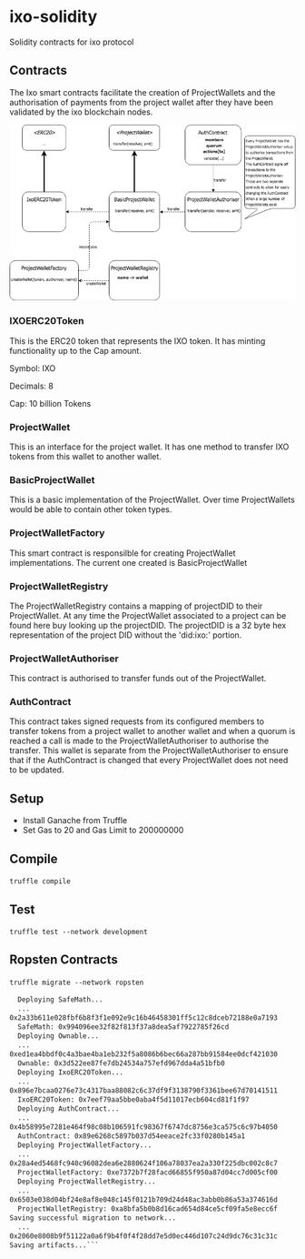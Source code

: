 # ixo-solidity
Solidity contracts for ixo protocol 

## Contracts

The Ixo smart contracts facilitate the creation of ProjectWallets and the authorisation of payments from the project wallet after they have been validated by the ixo blockchain nodes. 

![SmartContracts](./SmartContracts.png)

### IXOERC20Token
This is the ERC20 token that represents the IXO token.  It has minting functionality up to the Cap amount.

Symbol: IXO

Decimals: 8

Cap: 10 billion Tokens

### ProjectWallet
This is an interface for the project wallet.  It has one method to transfer IXO tokens from this wallet to another wallet.
### BasicProjectWallet
This is a basic implementation of the ProjectWallet.  Over time ProjectWallets would be able to contain other token types.
### ProjectWalletFactory
This smart contract is responsilble for creating ProjectWallet implementations. The current one created is BasicProjectWallet
### ProjectWalletRegistry
The ProjectWalletRegistry contains a mapping of projectDID to their ProjectWallet.  At any time the ProjectWallet associated to a project can be found here buy looking up the projectDID. 
The projectDID is a 32 byte hex representation of the project DID without the 'did:ixo:' portion.
### ProjectWalletAuthoriser
This contract is authorised to transfer funds out of the ProjectWallet.
### AuthContract
This contract takes signed requests from its configured members to transfer tokens from a project wallet to another wallet and when a quorum is reached a call is made to the ProjectWalletAuthoriser to authorise the transfer.  This wallet is separate from the ProjectWalletAuthoriser to ensure that if the AuthContract is changed that every ProjectWallet does not need to be updated.

## Setup
- Install Ganache from Truffle
- Set Gas to 20 and Gas Limit to 200000000

## Compile
`truffle compile`

## Test
`truffle test --network development`

## Ropsten Contracts
`truffle migrate --network ropsten`

```Running migration: 2_deploy_ixotoken.js
  Deploying SafeMath...
  ... 0x2a33b611e028fbf6b8f3f1e092e9c16b46458301ff5c12c8dceb72188e0a7193
  SafeMath: 0x994096ee32f82f813f37a8dea5af7922785f26cd
  Deploying Ownable...
  ... 0xed1ea4bbdf0c4a3bae4ba1eb232f5a8086b6bec66a287bb91584ee0dcf421030 
  Ownable: 0x3d522ee87fe7db24534a757efd967dda4a51bfb0
  Deploying IxoERC20Token...
  ... 0x896e7bcaa0276e73c4317baa88082c6c37df9f3138790f3361bee67d70141511
  IxoERC20Token: 0x7eef79aa5bbe0aba4f5d11017ecb604cd81f1f97
  Deploying AuthContract...
  ... 0x4b58995e7281e464f98c08b106591fc98367f6747dc8756e3ca575c6c97b4050
  AuthContract: 0x89e6268c5897b037d54eeace2fc33f0280b145a1
  Deploying ProjectWalletFactory...
  ... 0x28a4ed5468fc940c96082dea6e2880624f106a78037ea2a330f225dbc002c8c7
  ProjectWalletFactory: 0xe7372b7f28facd66855f950a87d04cc7d005cf00
  Deploying ProjectWalletRegistry...
  ... 0x6503e038d04bf24e8af8e048c145f0121b709d24d48ac3abb0b86a53a374616d
  ProjectWalletRegistry: 0xa8bfa5b0b8d16cad654d84ce5cf09fa5e8ecc6f
Saving successful migration to network...
  ... 0x2060e8008b9f51122a0a6f9b4f0f4f28dd7e5d0ec446d107c24d9dc76c31c31c
Saving artifacts...```

